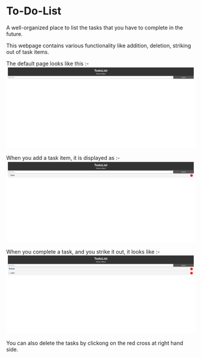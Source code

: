 # To-Do-List
A well-organized place to list the tasks that you have to complete in the future. 

This webpage contains various functionality like addition, deletion, striking out of task items. 

The default page looks like this :-
![Default Page](/images/1.png)

When you add a task item, it is displayed as :-
![Add item](/images/2.png)

When you complete a task, and you strike it out, it looks like :-
![Striked](/images/3.png)

You can also delete the tasks by clickong on the red cross at right hand side.
